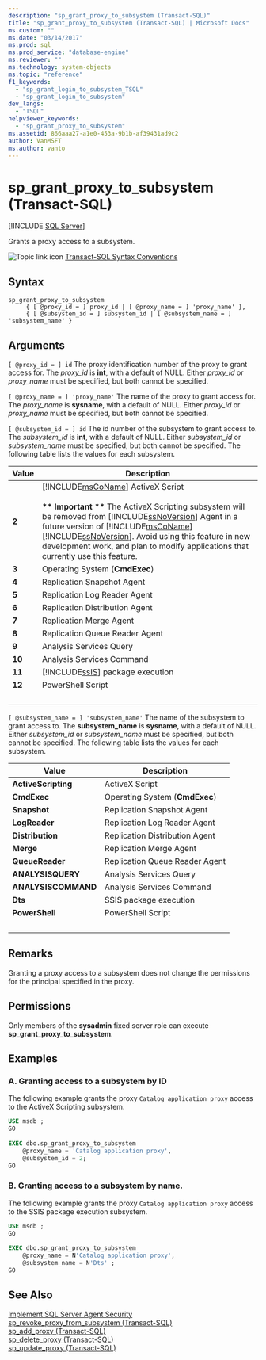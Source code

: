 ```yaml
---
description: "sp_grant_proxy_to_subsystem (Transact-SQL)"
title: "sp_grant_proxy_to_subsystem (Transact-SQL) | Microsoft Docs"
ms.custom: ""
ms.date: "03/14/2017"
ms.prod: sql
ms.prod_service: "database-engine"
ms.reviewer: ""
ms.technology: system-objects
ms.topic: "reference"
f1_keywords: 
  - "sp_grant_login_to_subsystem_TSQL"
  - "sp_grant_login_to_subsystem"
dev_langs: 
  - "TSQL"
helpviewer_keywords: 
  - "sp_grant_proxy_to_subsystem"
ms.assetid: 866aaa27-a1e0-453a-9b1b-af39431ad9c2
author: VanMSFT
ms.author: vanto
---
```

# sp_grant_proxy_to_subsystem (Transact-SQL)

[!INCLUDE [SQL Server](../../includes/applies-to-version/sqlserver.md)]

  Grants a proxy access to a subsystem.  
  
 ![Topic link icon](../../database-engine/configure-windows/media/topic-link.gif "Topic link icon") [Transact-SQL Syntax Conventions](../../t-sql/language-elements/transact-sql-syntax-conventions-transact-sql.md)  
  
## Syntax  
  
```  
sp_grant_proxy_to_subsystem  
     { [ @proxy_id = ] proxy_id | [ @proxy_name = ] 'proxy_name' },  
     { [ @subsystem_id = ] subsystem_id | [ @subsystem_name = ] 'subsystem_name' }  
```  
  
## Arguments  
`[ @proxy_id = ] id`
 The proxy identification number of the proxy to grant access for. The *proxy_id* is **int**, with a default of NULL. Either *proxy_id* or *proxy_name* must be specified, but both cannot be specified.  
  
`[ @proxy_name = ] 'proxy_name'`
 The name of the proxy to grant access for. The *proxy_name* is **sysname**, with a default of NULL. Either *proxy_id* or *proxy_name* must be specified, but both cannot be specified.  
  
`[ @subsystem_id = ] id`
 The id number of the subsystem to grant access to. The *subsystem_id* is **int**, with a default of NULL. Either *subsystem_id* or *subsystem_name* must be specified, but both cannot be specified. The following table lists the values for each subsystem.  
  
|Value|Description|  
|-----------|-----------------|  
|**2**|[!INCLUDE[msCoName](../../includes/msconame-md.md)] ActiveX Script<br /><br /> **\*\* Important \*\*** The ActiveX Scripting subsystem will be removed from [!INCLUDE[ssNoVersion](../../includes/ssnoversion-md.md)] Agent in a future version of [!INCLUDE[msCoName](../../includes/msconame-md.md)][!INCLUDE[ssNoVersion](../../includes/ssnoversion-md.md)]. Avoid using this feature in new development work, and plan to modify applications that currently use this feature.|  
|**3**|Operating System (**CmdExec**)|  
|**4**|Replication Snapshot Agent|  
|**5**|Replication Log Reader Agent|  
|**6**|Replication Distribution Agent|  
|**7**|Replication Merge Agent|  
|**8**|Replication Queue Reader Agent|  
|**9**|Analysis Services Query|  
|**10**|Analysis Services Command|  
|**11**|[!INCLUDE[ssIS](../../includes/ssis-md.md)] package execution|  
|**12**|PowerShell Script|  
| &nbsp; | &nbsp; |
  
`[ @subsystem_name = ] 'subsystem_name'`
 The name of the subsystem to grant access to. The **subsystem_name** is **sysname**, with a default of NULL. Either *subsystem_id* or *subsystem_name* must be specified, but both cannot be specified. The following table lists the values for each subsystem.  
  
|Value|Description|  
|-----------|-----------------|  
|**ActiveScripting**|ActiveX Script|  
|**CmdExec**|Operating System (**CmdExec**)|  
|**Snapshot**|Replication Snapshot Agent|  
|**LogReader**|Replication Log Reader Agent|  
|**Distribution**|Replication  Distribution Agent|  
|**Merge**|Replication Merge Agent|  
|**QueueReader**|Replication Queue Reader Agent|  
|**ANALYSISQUERY**|Analysis Services Query|  
|**ANALYSISCOMMAND**|Analysis Services Command|  
|**Dts**|SSIS package execution|  
|**PowerShell**|PowerShell Script|  
| &nbsp; | &nbsp; |
  
## Remarks  
 Granting a proxy access to a subsystem does not change the permissions for the principal specified in the proxy.  
  
## Permissions  
 Only members of the **sysadmin** fixed server role can execute **sp_grant_proxy_to_subsystem**.  
  
## Examples  
  
### A. Granting access to a subsystem by ID  
 The following example grants the proxy `Catalog application proxy` access to the ActiveX Scripting subsystem.  
  
```sql
USE msdb ;  
GO  
  
EXEC dbo.sp_grant_proxy_to_subsystem  
    @proxy_name = 'Catalog application proxy',  
    @subsystem_id = 2;  
GO  
```  
  
### B. Granting access to a subsystem by name.  
 The following example grants the proxy `Catalog application proxy` access to the SSIS package execution subsystem.  
  
```sql
USE msdb ;  
GO  
  
EXEC dbo.sp_grant_proxy_to_subsystem  
    @proxy_name = N'Catalog application proxy',  
    @subsystem_name = N'Dts' ;  
GO  
```  
  
## See Also  
 [Implement SQL Server Agent Security](../../ssms/agent/implement-sql-server-agent-security.md)   
 [sp_revoke_proxy_from_subsystem &#40;Transact-SQL&#41;](../../relational-databases/system-stored-procedures/sp-revoke-proxy-from-subsystem-transact-sql.md)   
 [sp_add_proxy &#40;Transact-SQL&#41;](../../relational-databases/system-stored-procedures/sp-add-proxy-transact-sql.md)   
 [sp_delete_proxy &#40;Transact-SQL&#41;](../../relational-databases/system-stored-procedures/sp-delete-proxy-transact-sql.md)   
 [sp_update_proxy &#40;Transact-SQL&#41;](../../relational-databases/system-stored-procedures/sp-update-proxy-transact-sql.md)  
  
  
